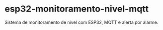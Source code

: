 # esp32-monitoramento-nivel-mqtt
Sistema de monitoramento de nível com ESP32, MQTT e alerta por alarme.
